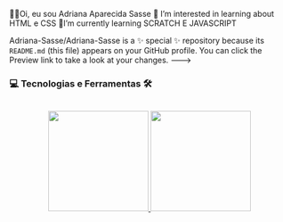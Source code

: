 👩‍🎓Oi, eu sou Adriana Aparecida Sasse
👀 I’m interested in learning about HTML e CSS 
🦋I’m currently learning SCRATCH E JAVASCRIPT

Adriana-Sasse/Adriana-Sasse is a ✨ special ✨ repository because its `README.md` (this file) appears on your GitHub profile.
You can click the Preview link to take a look at your changes.
--->

### 💻 Tecnologias e Ferramentas 🛠️
<br />
<div align="center">
  <a href="https://github.com/Adriana-Sasse">
  <img height="180em" src="https://github-readme-stats.vercel.app/api?username=Adriana-Sasse&show_icons=true&theme=dracula&include_all_commits=true&count_private=true"/>
  <img height="180em" src="https://github-readme-stats.vercel.app/api/top-langs/?username=Adriana-Sasse&layout=compact&langs_count=7&theme=dracula"/>
</div>
